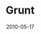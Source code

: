 ---
layout: music 
title: "Grunt"
series: "Lavish"
date: 2010-05-17 
description: "Brian Tome discusses how we sometimes need to put ourselves in a place to
receive God's grace."
audio: "http://s3.amazonaws.com/crossroadsaudiomessages/Lavish2.mp3"
audio-duration: "39:21"
src: "http://www.crossroads.net/players/media/mediumHz/Lavish_190x110.jpg"
---